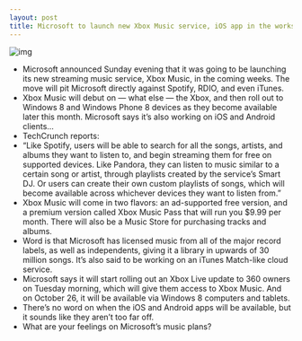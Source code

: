 ```yaml
---
layout: post
title: Microsoft to launch new Xbox Music service, iOS app in the works
---
```

![img](http://media.idownloadblog.com/wp-content/uploads/2012/10/xbox-music.jpeg)
* Microsoft announced Sunday evening that it was going to be launching its new streaming music service, Xbox Music, in the coming weeks. The move will pit Microsoft directly against Spotify, RDIO, and even iTunes.
* Xbox Music will debut on — what else — the Xbox, and then roll out to Windows 8 and Windows Phone 8 devices as they become available later this month. Microsoft says it’s also working on iOS and Android clients…
* TechCrunch reports:
* “Like Spotify, users will be able to search for all the songs, artists, and albums they want to listen to, and begin streaming them for free on supported devices. Like Pandora, they can listen to music similar to a certain song or artist, through playlists created by the service’s Smart DJ. Or users can create their own custom playlists of songs, which will become available across whichever devices they want to listen from.”
* Xbox Music will come in two flavors: an ad-supported free version, and a premium version called Xbox Music Pass that will run you $9.99 per month. There will also be a Music Store for purchasing tracks and albums.
* Word is that Microsoft has licensed music from all of the major record labels, as well as independents, giving it a library in upwards of 30 million songs. It’s also said to be working on an iTunes Match-like cloud service.
* Microsoft says it will start rolling out an Xbox Live update to 360 owners on Tuesday morning, which will give them access to Xbox Music. And on October 26, it will be available via Windows 8 computers and tablets.
* There’s no word on when the iOS and Android apps will be available, but it sounds like they aren’t too far off.
* What are your feelings on Microsoft’s music plans?

